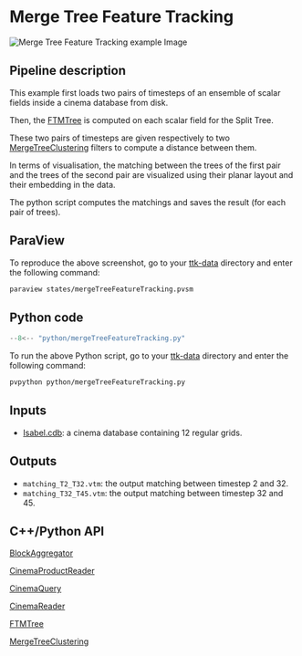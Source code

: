 # Merge Tree Feature Tracking

![Merge Tree Feature Tracking example Image](https://topology-tool-kit.github.io/img/gallery/mergeTreeFeatureTracking.jpg)

## Pipeline description
This example first loads two pairs of timesteps of an ensemble of scalar fields inside a cinema database from disk.

Then, the [FTMTree](https://topology-tool-kit.github.io/doc/html/classttkFTMTree.html) is computed on each scalar field for the Split Tree.

These two pairs of timesteps are given respectively to two [MergeTreeClustering](https://topology-tool-kit.github.io/doc/html/classttkMergeTreeClustering.html) filters to compute a distance between them.

In terms of visualisation, the matching between the trees of the first pair and the trees of the second pair are visualized using their planar layout and their embedding in the data.

The python script computes the matchings and saves the result (for each pair of trees).

## ParaView
To reproduce the above screenshot, go to your [ttk-data](https://github.com/topology-tool-kit/ttk-data) directory and enter the following command:
``` bash
paraview states/mergeTreeFeatureTracking.pvsm
```

## Python code

``` python  linenums="1"
--8<-- "python/mergeTreeFeatureTracking.py"
```

To run the above Python script, go to your [ttk-data](https://github.com/topology-tool-kit/ttk-data) directory and enter the following command:
``` bash
pvpython python/mergeTreeFeatureTracking.py
```

## Inputs
- [Isabel.cdb](https://github.com/topology-tool-kit/ttk-data/tree/dev/Isabel.cdb): a cinema database containing 12 regular grids.

## Outputs
-  `matching_T2_T32.vtm`: the output matching between timestep 2 and 32.
-  `matching_T32_T45.vtm`: the output matching between timestep 32 and 45.


## C++/Python API
[BlockAggregator](https://topology-tool-kit.github.io/doc/html/classttkBlockAggregator.html)

[CinemaProductReader](https://topology-tool-kit.github.io/doc/html/classttkCinemaProductReader.html)

[CinemaQuery](https://topology-tool-kit.github.io/doc/html/classttkCinemaQuery.html)

[CinemaReader](https://topology-tool-kit.github.io/doc/html/classttkCinemaReader.html)

[FTMTree](https://topology-tool-kit.github.io/doc/html/classttkFTMTree.html)

[MergeTreeClustering](https://topology-tool-kit.github.io/doc/html/classttkMergeTreeClustering.html)


